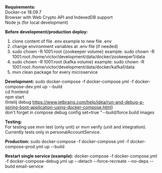 **Requirements:**  
Docker-ce 18.09.7  
Browser with Web Crypto API and IndexedDB support  
Node js (for local development)

**Before development/production deploy:**
1) clone content of file .env.example to new file .env 
2) change environment variables at .env file (if needed)
3) sudo chown -R 1001:root {zookeeper volume}
example: sudo chown -R 1001:root /home/victor/development/data/docker/zookeeper1/data
4) sudo chown -R 1001:root {kafka volume}
example: sudo chown -R 1001:root /home/victor/development/data/docker/kafka1/data
5) mvn clean package for every microservice

**Development:** 
sudo docker-compose -f docker-compose.yml -f docker-compose-dev.yml up --build  
cd frontend  
npm start  
(Intelij debug https://www.jetbrains.com/help/idea/run-and-debug-a-spring-boot-application-using-docker-compose.html)  
don't forget in compose debug config set=true "--build/force build images

**Testing:**  
For testing use mvn test (only unit) or mvn verify (unit and integration). Currently tests only in personalAccountService.

**Production:**
sudo docker-compose -f docker-compose.yml -f docker-compose-prod.yml up --build 

**Restart single service (example):**
docker-compose -f docker-compose.yml -f docker-compose-debug.yml up --detach --force-recreate --no-deps --build email-service

